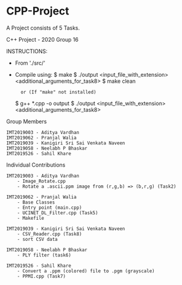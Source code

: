 # CPP-Project
A Project consists of 5 Tasks.

C++ Project - 2020
Group 16

INSTRUCTIONS:
- From './src/'
- Compile using:
    $ make
    $ ./output <input_file_with_extension> <additional_arguments_for_task8>
    $ make clean

        or (If "make" not installed)

    $ g++ *.cpp -o output
    $ ./output <input_file_with_extension> <additional_arguments_for_task8>

Group Members

    IMT2019003 - Aditya Vardhan
    IMT2019062 - Pranjal Walia
    IMT2019039 - Kanigiri Sri Sai Venkata Naveen
    IMT2019058 - Neelabh P Bhaskar
    IMT2019526 - Sahil Khare

Individual Contributions

    IMT2019003 - Aditya Vardhan
        - Image_Rotate.cpp
        - Rotate a .ascii.ppm image from (r,g,b) => (b,r,g) (Task2)

    IMT2019062 - Pranjal Walia
        - Base Classes
        - Entry point (main.cpp)
        - UCINET_DL_Filter.cpp (Task5)
        - Makefile

    IMT2019039 - Kanigiri Sri Sai Venkata Naveen
        - CSV_Reader.cpp (Task8)
        - sort CSV data

    IMT2019058 - Neelabh P Bhaskar
        - PLY filter (task6)

    IMT2019526 - Sahil Khare
        - Convert a .ppm (colored) file to .pgm (grayscale)
        - PPMI.cpp (Task7)
